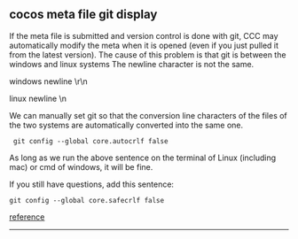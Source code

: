 ## cocos meta file git display

If the meta file is submitted and version control is done with git, CCC may automatically modify the meta when it is opened (even if you just pulled it from the latest version). The cause of this problem is that git is between the windows and linux systems The newline character is not the same.

windows newline \r\n

linux newline \n

We can manually set git so that the conversion line characters of the files of the two systems are automatically converted into the same one.

     git config --global core.autocrlf false

As long as we run the above sentence on the terminal of Linux (including mac) or cmd of windows, it will be fine.

If you still have questions, add this sentence:

    git config --global core.safecrlf false

[reference](https://www.cnblogs.com/gamedaybyday/p/15077680.html)

---

